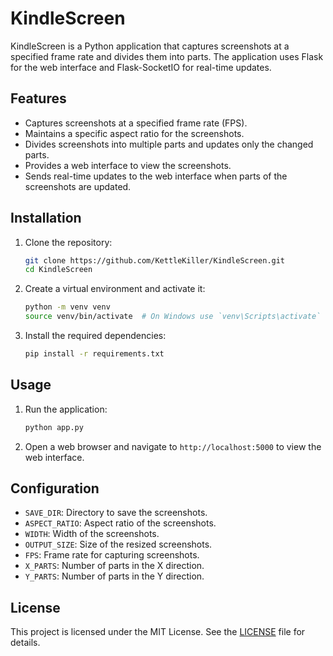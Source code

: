 # KindleScreen

KindleScreen is a Python application that captures screenshots at a specified frame rate and divides them into parts. The application uses Flask for the web interface and Flask-SocketIO for real-time updates.

## Features

- Captures screenshots at a specified frame rate (FPS).
- Maintains a specific aspect ratio for the screenshots.
- Divides screenshots into multiple parts and updates only the changed parts.
- Provides a web interface to view the screenshots.
- Sends real-time updates to the web interface when parts of the screenshots are updated.

## Installation

1. Clone the repository:
    ```bash
    git clone https://github.com/KettleKiller/KindleScreen.git
    cd KindleScreen
    ```

2. Create a virtual environment and activate it:
    ```bash
    python -m venv venv
    source venv/bin/activate  # On Windows use `venv\Scripts\activate`
    ```

3. Install the required dependencies:
    ```bash
    pip install -r requirements.txt
    ```

## Usage

1. Run the application:
    ```bash
    python app.py
    ```

2. Open a web browser and navigate to `http://localhost:5000` to view the web interface.

## Configuration

- `SAVE_DIR`: Directory to save the screenshots.
- `ASPECT_RATIO`: Aspect ratio of the screenshots.
- `WIDTH`: Width of the screenshots.
- `OUTPUT_SIZE`: Size of the resized screenshots.
- `FPS`: Frame rate for capturing screenshots.
- `X_PARTS`: Number of parts in the X direction.
- `Y_PARTS`: Number of parts in the Y direction.

## License

This project is licensed under the MIT License. See the [LICENSE](LICENSE) file for details.
